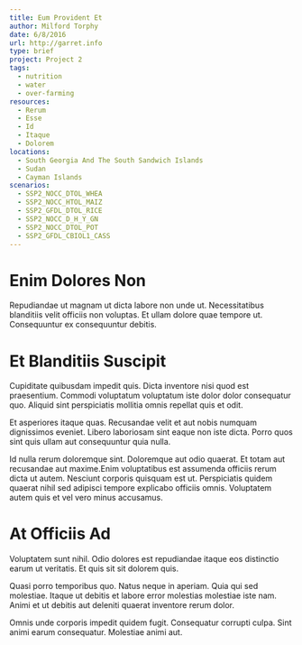 ```yaml
---
title: Eum Provident Et
author: Milford Torphy
date: 6/8/2016
url: http://garret.info
type: brief
project: Project 2
tags:
  - nutrition
  - water
  - over-farming
resources:
  - Rerum
  - Esse
  - Id
  - Itaque
  - Dolorem
locations:
  - South Georgia And The South Sandwich Islands
  - Sudan
  - Cayman Islands
scenarios:
  - SSP2_NOCC_DTOL_WHEA
  - SSP2_NOCC_HTOL_MAIZ
  - SSP2_GFDL_DTOL_RICE
  - SSP2_NOCC_D_H_Y_GN
  - SSP2_NOCC_DTOL_POT
  - SSP2_GFDL_CBIOL1_CASS
---
```

# Enim Dolores Non
Repudiandae ut magnam ut dicta labore non unde ut. Necessitatibus blanditiis velit officiis non voluptas. Et ullam dolore quae tempore ut. Consequuntur ex consequuntur debitis.

# Et Blanditiis Suscipit
Cupiditate quibusdam impedit quis. Dicta inventore nisi quod est praesentium. Commodi voluptatum voluptatum iste dolor dolor consequatur quo. Aliquid sint perspiciatis mollitia omnis repellat quis et odit.
 Et asperiores itaque quas. Recusandae velit et aut nobis numquam dignissimos eveniet. Libero laboriosam sint eaque non iste dicta. Porro quos sint quis ullam aut consequuntur quia nulla.
 Id nulla rerum doloremque sint. Doloremque aut odio quaerat. Et totam aut recusandae aut maxime.Enim voluptatibus est assumenda officiis rerum dicta ut autem. Nesciunt corporis quisquam est ut. Perspiciatis quidem quaerat nihil sed adipisci tempore explicabo officiis omnis. Voluptatem autem quis et vel vero minus accusamus.

# At Officiis Ad
Voluptatem sunt nihil. Odio dolores est repudiandae itaque eos distinctio earum ut veritatis. Et quis sit sit dolorem quis.
 Quasi porro temporibus quo. Natus neque in aperiam. Quia qui sed molestiae. Itaque ut debitis et labore error molestias molestiae iste nam. Animi et ut debitis aut deleniti quaerat inventore rerum dolor.
 Omnis unde corporis impedit quidem fugit. Consequatur corrupti culpa. Sint animi earum consequatur. Molestiae animi aut.
